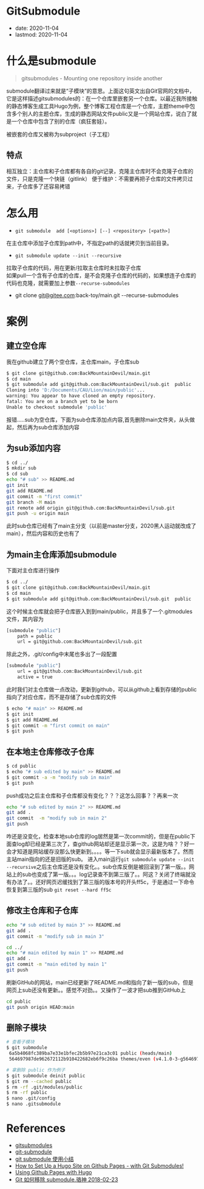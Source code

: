# GitSubmodule
- date: 2020-11-04
- lastmod: 2020-11-04

# 什么是submodule
> gitsubmodules - Mounting one repository inside another

submodule翻译过来就是“子模块”的意思。上面这句英文出自Git官网的文档中，它是这样描述gitsubmodules的：在一个仓库里嵌套另一个仓库。以最近我所接触的静态博客生成工具Hugo为例，整个博客工程仓库是一个仓库，主题theme中包含多个别人的主题仓库，生成的静态网站文件public又是一个网站仓库，说白了就是一个仓库中包含了别的仓库（疯狂套娃）。

被嵌套的仓库又被称为subproject（子工程）
## 特点
相互独立：主仓库和子仓库都有各自的git记录，克隆主仓库时不会克隆子仓库的文件，只是克隆一个快链（gitlink）
便于维护：不需要再把子仓库的文件拷贝过来，子仓库多了还容易拷错
# 怎么用
- `git submodule  add [<options>] [--] <repository> [<path>]`

在主仓库中添加子仓库到path中，不指定path的话就拷贝到当前目录。

- `git submodule update --init --recursive`

拉取子仓库的代码，用在更新/拉取主仓库时未拉取子仓库  
如果pull一个含有子仓库的仓库，是不会克隆子仓库的代码的，如果想连子仓库的代码也克隆，就需要加上参数`--recurse-submodules`
- git clone git@gitee.com:back-toy/main.git --recurse-submodules
# 案例
## 建立空仓库
我在github建立了两个空仓库，主仓库main，子仓库sub
```Bash
$ git clone git@github.com:BackMountainDevil/main.git
$ cd main
$ git submodule add git@github.com:BackMountainDevil/sub.git  public
Cloning into 'D:/Documents/CAU/Lion/main/public'...
warning: You appear to have cloned an empty repository.
fatal: You are on a branch yet to be born
Unable to checkout submodule 'public'
```
报错.....sub为空仓库，下面为sub仓库添加点内容,首先删除main文件夹，从头做起，然后再为sub仓库添加内容
## 为sub添加内容
```Bash
$ cd ../
$ mkdir sub
$ cd sub
echo "# sub" >> README.md
git init
git add README.md
git commit -m "first commit"
git branch -M main
git remote add origin git@github.com:BackMountainDevil/sub.git
git push -u origin main
```
此时sub仓库已经有了main主分支（以前是master分支，2020黑人运动就改成了main），然后内容和历史也有了
## 为main主仓库添加submodule
下面对主仓库进行操作
```Bash
$ cd ../
$ git clone git@github.com:BackMountainDevil/main.git
$ cd main
$ git submodule add git@github.com:BackMountainDevil/sub.git  public
```
这个时候主仓库就会把子仓库嵌入到到main/public，并且多了一个.gitmodules文件，其内容为
```Bash
[submodule "public"]
	path = public
	url = git@github.com:BackMountainDevil/sub.git
```
除此之外，.git/config中末尾也多出了一段配置
```Bash
[submodule "public"]
	url = git@github.com:BackMountainDevil/sub.git
	active = true
```
此时我们对主仓库做一点改动，更新到github，可以从github上看到存储的public指向了对应仓库，而不是存储了sub仓库的文件
```Bash
$ echo "# main" >> README.md
$ git init
$ git add README.md
$ git commit -m "first commit on main"
$ git push
```
## 在本地主仓库修改子仓库
```Bash
$ cd public
$ echo "# sub edited by main" >> README.md
$ git commit -a -m "modify sub in main"
$ git push
```
push成功之后主仓库和子仓库都没有变化？？？这怎么回事？？再来一次
```Bash
echo "# sub edited by main 2" >> README.md
git add .
git commit  -m "modify sub in main 2"
git push
```
咋还是没变化，检查本地sub仓库的log居然是第一次commit的，但是在public下面查log却已经是第三次了，查github网站却还是显示第一次，这是为啥？？好一会才知道是网站缓存没那么快更新到。。。。等一下sub就会显示最新版本了。然而主站main指向的还是旧版的sub。
进入main运行`git submodule update --init --recursive`之后主仓库还是没有变化。。sub仓库反倒是被回滚到了第一版。。网站上的sub也变成了第一版。。。log记录查不到第三版了。。阿这？关闭了终端就没有办法了。。还好网页迟缓找到了第三版的版本号的开头ff5c，于是通过一下命令恢复到第三版的sub
`git reset --hard ff5c`

## 修改主仓库和子仓库
```Bash
echo "# sub edited by main 3" >> README.md
git add .
git commit -m "modify sub in main 3"

cd ../
echo "# main edited by main 1" >> README.md
git add .
git commit -m "main edited by main 1"
git push
```
刷新GitHub的网站，main已经更新了README.md和指向了新一版的sub，但是网页上sub还没有更新。。感觉不对劲。。又操作了一波才把sub推到GitHub上
```Bash
cd public
git push origin HEAD:main
```

## 删除子模块

```bash
# 查看子模块
$ git submodule 
 6a5b4068fc389ba7e33e1bfec2b5b97e21ca3c01 public (heads/main)
 564697987de962672112b910422682eb6f9c26ba themes/even (v4.1.0-3-g5646979)

# 拿删除 public 作为例子
$ git submodule deinit public
$ git rm --cached public
$ rm -rf .git/modules/public
$ rm -rf public
$ nano .git/config
$ nano .gitsubmodule
```

# References
- [gitsubmodules](https://git-scm.com/docs/gitsubmodules)
- [git-submodule](https://git-scm.com/docs/git-submodule)
- [git submodule 使用小结](https://www.jianshu.com/p/f8a55b972972/)
- [How to Set Up a Hugo Site on Github Pages - with Git Submodules!](https://www.adamormsby.com/posts/how-to-set-up-a-hugo-site-on-github-pages-with-submodules/)
- [Using Github Pages with Hugo](https://goparker.com/post/2018-05-08-github-pages-and-hugo/)
- [Git 如何移除 submodule.骆神 2018-02-23](https://blog.csdn.net/pcjustin/article/details/79350987)
